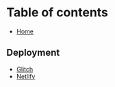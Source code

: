 # Table of contents

* [Home](README.md)

## Deployment

* [Glitch](deployment/glitch.md)
* [Netlify](deployment/netlify.md)
